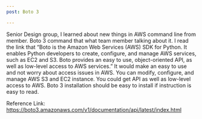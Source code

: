 ```yaml
---
post: Boto 3

---
```

Senior Design group, I learned about new things in AWS command line from member. Boto 3 command that what team member talking about it. I read the link that “Boto is the Amazon Web Services (AWS) SDK for Python. It enables Python developers to create, configure, and manage AWS services, such as EC2 and S3. Boto provides an easy to use, object-oriented API, as well as low-level access to AWS services.” It would make an easy to use and not worry about access issues in AWS. You can modify, configure, and manage AWS S3 and EC2 instance. You could get API as well as low-level access to AWS. Boto 3 installation should be easy to install if instruction is easy to read.

Reference Link:
<a href="https://boto3.amazonaws.com/v1/documentation/api/latest/index.html">https://boto3.amazonaws.com/v1/documentation/api/latest/index.html</a>
